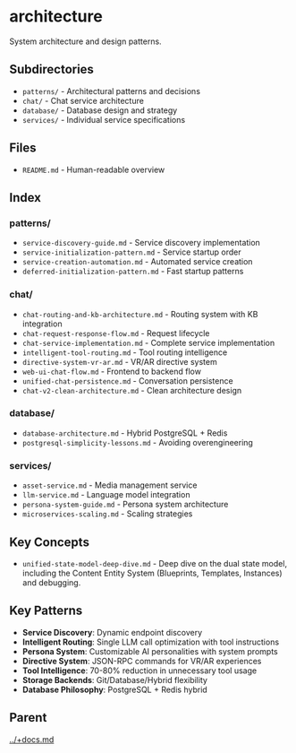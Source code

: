 # architecture

System architecture and design patterns.

## Subdirectories

- `patterns/` - Architectural patterns and decisions
- `chat/` - Chat service architecture
- `database/` - Database design and strategy
- `services/` - Individual service specifications

## Files

- `README.md` - Human-readable overview

## Index

### patterns/
- `service-discovery-guide.md` - Service discovery implementation
- `service-initialization-pattern.md` - Service startup order
- `service-creation-automation.md` - Automated service creation
- `deferred-initialization-pattern.md` - Fast startup patterns

### chat/
- `chat-routing-and-kb-architecture.md` - Routing system with KB integration
- `chat-request-response-flow.md` - Request lifecycle
- `chat-service-implementation.md` - Complete service implementation
- `intelligent-tool-routing.md` - Tool routing intelligence
- `directive-system-vr-ar.md` - VR/AR directive system
- `web-ui-chat-flow.md` - Frontend to backend flow
- `unified-chat-persistence.md` - Conversation persistence
- `chat-v2-clean-architecture.md` - Clean architecture design

### database/
- `database-architecture.md` - Hybrid PostgreSQL + Redis
- `postgresql-simplicity-lessons.md` - Avoiding overengineering

### services/
- `asset-service.md` - Media management service
- `llm-service.md` - Language model integration
- `persona-system-guide.md` - Persona system architecture
- `microservices-scaling.md` - Scaling strategies

## Key Concepts

- `unified-state-model-deep-dive.md` - Deep dive on the dual state model, including the Content Entity System (Blueprints, Templates, Instances) and debugging.

## Key Patterns

- **Service Discovery**: Dynamic endpoint discovery
- **Intelligent Routing**: Single LLM call optimization with tool instructions
- **Persona System**: Customizable AI personalities with system prompts
- **Directive System**: JSON-RPC commands for VR/AR experiences
- **Tool Intelligence**: 70-80% reduction in unnecessary tool usage
- **Storage Backends**: Git/Database/Hybrid flexibility
- **Database Philosophy**: PostgreSQL + Redis hybrid

## Parent
[../+docs.md](../+docs.md)